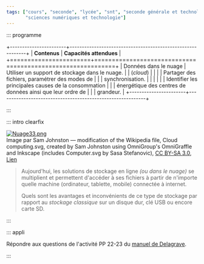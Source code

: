 ```yaml
---
tags: ["cours", "seconde", "lycée", "snt", "seconde générale et technologique",
       "sciences numériques et technologie"]
---
```


::: programme

+-----------------------+------------------------------------------------------------+
|     **Contenus**      |                  **Capacités attendues**                   |
+=======================+============================================================+
| Données dans le nuage | Utiliser un support de stockage dans le nuage.             |
| (_cloud_)             |                                                            |
|                       | Partager des fichiers, paramétrer des modes de             |
|                       | synchronisation.                                           |
|                       |                                                            |
|                       | Identifier les principales causes de la consommation       |
|                       | énergétique des centres de données ainsi que leur ordre de |
|                       | grandeur.                                                  |
+-----------------------+------------------------------------------------------------+

:::

::: intro clearfix


<p><a href="https://commons.wikimedia.org/wiki/File:Nuage33.png#/media/Fichier:Nuage33.png"><img class="hald right" src="https://upload.wikimedia.org/wikipedia/commons/9/93/Nuage33.png" alt="Nuage33.png"></a><br>Image par Sam Johnston — modification of the Wikipedia file, Cloud computing.svg, created by Sam Johnston using OmniGroup's OmniGraffle and Inkscape (includes Computer.svg by Sasa Stefanovic), <a href="https://creativecommons.org/licenses/by-sa/3.0" title="Creative Commons Attribution-Share Alike 3.0">CC BY-SA 3.0</a>, <a href="https://commons.wikimedia.org/w/index.php?curid=21576051">Lien</a></p>


> Aujourd'hui, les solutions de stockage en ligne _(ou dans le nuage)_ se multiplient et permettent
> d'accéder à ses fichiers à partir de n'importe quelle machine (ordinateur, tablette, mobile)
> connectée à internet.
> 
> Quels sont les avantages et inconvénients de ce type de stockage par rapport au _stockage
> classique_ sur un disque dur, clé USB ou encore carte SD.

:::

::: appli

Répondre aux questions de l'activité PP 22-23 du [manuel de
Delagrave](https://www.editions-delagrave.fr/livre/9782206103389-sciences-numeriques-et-technologie-snt-2de-2019-manuel-eleve).

:::